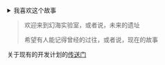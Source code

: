<details>
<summary>我喜欢这个故事</summary>
<img src="https://github.com/phantom-sea-limited/.github/assets/46920034/3274e2bf-7bb1-4972-bd33-59a1acd65335">
</details>

> 欢迎来到幻海实验室，或者说，未来的遗址
>
> 希望有人能记得曾经的过往，或者说，现在的故事


关于现有的开发计划的[传送门](https://github.com/orgs/phantom-sea-limited/projects/2)
